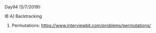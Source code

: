 Day94 (5/7/2019): 

IB
A] Backtracking
1. Permutations: https://www.interviewbit.com/problems/permutations/
